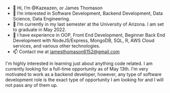 - 👋 Hi, I’m @Kazeazen, or James Thomason
- 👀 I’m interested in Software Development, Backend Development, Data Science, Data Engineering.
- 🌱 I’m currently in my last semester at the University of Arizona. I am set to graduate in May 2022.
- 💞️ I have experience in OOP, Front End Development, Beginner Back End Development with NodeJS/Express, MongoDB, SQL, R, AWS Cloud services, and various other technologies.
- 📫 Contact me at jamesthomason6152@gmail.com 
 
 I'm highly interested in learning just about anything code related. I am currently looking for a full-time opportunity as of May 13th. I'm very motivated to work as a backend developer, however, any type of software development role is the exact type of opportunity I am looking for and I will not pass any of them up.
<!---
Kazeazen/Kazeazen is a ✨ special ✨ repository because its `README.md` (this file) appears on your GitHub profile.
You can click the Preview link to take a look at your changes.
--->
